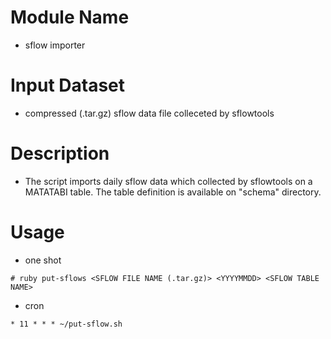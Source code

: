 # Module Name
- sflow importer

# Input Dataset
- compressed (.tar.gz) sflow data file colleceted by sflowtools

# Description 
- The script imports daily sflow data which collected by sflowtools on a MATATABI table. The table definition is available on "schema" directory.


# Usage
- one shot

```shell:
# ruby put-sflows <SFLOW FILE NAME (.tar.gz)> <YYYYMMDD> <SFLOW TABLE NAME>
```

- cron

```
* 11 * * * ~/put-sflow.sh
```


